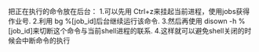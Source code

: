把正在执行的命令放在后台：
1.可以先用 Ctrl+z来挂起当前进程，使用jobs获得作业号.
2.利用 bg %[job_id]后台继续运行该命令.
3.然后再使用 disown -h %[job_id]来切断这个命令与当前shell进程的联系.
4.这样就可以避免shell关闭的时候会中断命令的执行

